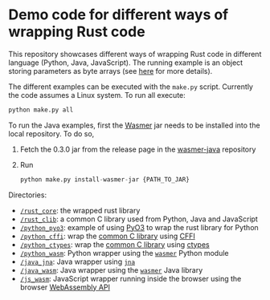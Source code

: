 # Demo code for different ways of wrapping Rust code

This repository showcases different ways of wrapping Rust code in different
language (Python, Java, JavaScript). The running example is an object storing
parameters as byte arrays (see [here](rust_core/src/lib.rs) for more details). 

The different examples can be executed with the `make.py` script. Currently the
 code assumes a Linux system. To run all execute:

```bash
python make.py all
```

To run the Java examples, first the [Wasmer][wasmer-java] jar needs to be
installed into the local repository. To do so,

1. Fetch the 0.3.0 jar from the release page in the [wasmer-java][wasmer-java]
   repository
2. Run
  
    ```python
    python make.py install-wasmer-jar {PATH_TO_JAR}
    ```

Directories:

- [`/rust_core`](rust_core): the wrapped rust library
- [`/rust_clib`](rust_clib): a common C library used from Python, Java and
  JavaScript
- [`/python_pyo3`](pyo3): example of using [PyO3][pyo3] to wrap the rust library
  for Python
- [`/python_cffi`](python_cffi): wrap the [common C library](rust_clib) using
  [CFFI][cffi]
- [`/python_ctypes`](python_ctypes): wrap the [common C library](rust_clib)
  using [ctypes][ctypes]
- [`/python_wasm`](python_wasm): Python wrapper using the
  [`wasmer`][wasmer-python] Python module
- [`/java_jna`](java_jna): Java wrapper using [`jna`](jna)
- [`/java_wasm`](java_wasm): Java wrapper using the [`wasmer`](wasmer-java) Java
  library
- [`/js_wasm`](js_wasm): JavaScript wrapper running inside the browser using the
  browser [WebAssembly API][browser-wasm]

[cffi]: https://cffi.readthedocs.io/en/latest/
[ctypes]: https://docs.python.org/3/library/ctypes.html
[pyo3]: https://pyo3.rs
[wasmer-python]: https://github.com/wasmerio/wasmer-python
[wasmer-java]: https://github.com/wasmerio/wasmer-java
[jna]: https://github.com/java-native-access/jna
[browser-wasm]: https://developer.mozilla.org/en-US/docs/Web/JavaScript/Reference/Global_Objects/WebAssembly
